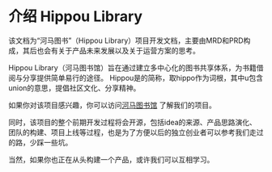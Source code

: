 介绍 Hippou Library 
========================

该文档为“河马图书”（Hippou Library）项目开发文档，主要由MRD和PRD构成，其后也会有关于产品未来发展以及关于运营方案的思考。

Hippou Library（河马图书馆）旨在通过建立多中心化的图书共享体系，为书籍借阅与分享提供简单易行的途径。
Hippou是的简称，取hippo作为词根，其中u包含union的意思，提倡社区文化、分享精神。

如果你对该项目感兴趣，你可以访问[河马图书馆](http:hippou.cc/) 了解我们的项目。

同时，该项目的整个前期开发过程将会开源，包括idea的来源、产品思路演化、团队的构建、项目上线等过程，也是为了方便以后的独立创业者可以参考我们走过的路，少踩一些坑。

当然，如果你也正在从头构建一个产品，或许我们可以互相学习。

